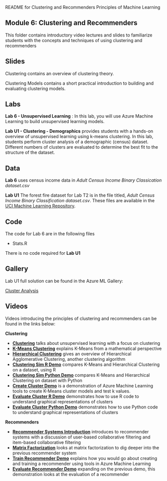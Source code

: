 README for Clustering and Recommenders
Principles of Machine Learning 
## Module 6: Clustering and Recommenders

This folder contains introductory video lectures and slides to familiarize students with the concepts and techniques of using clustering and recommenders

## Slides  

Clustering contains an overview of clustering theory.

Clustering Models contains a short practical introduction to building and evaluating clustering models.

## Labs

**Lab 6 - Unsupervised Learning** : In this lab, you will use Azure Machine Learning to build unsupervised learning models.

**Lab U1 - Clustering - Demographics** provides students with a hands-on overview of unsupervised learning using k-means clustering. In this lab, students perform cluster analysis of a demographic (census) dataset. Different numbers of clusters are evaluated to determine the best fit to the structure of the dataset.

## Data

**Lab 6** uses census income data in *Adult Census Income Binary Classication dataset.csv*

**Lab U1** The forest fire dataset for Lab T2 is in the file titled, *Adult Census Income Binary Classification dataset.csv*. These files are available in the [UCI Machine Learning Repository](http://archive.ics.uci.edu/ml/datasets/Adult).

## Code

The code for Lab 6 are in the following files
- Stats.R

There is no code required for **Lab U1**

## Gallery

Lab U1 full solution can be found in the Azure ML Gallery:

[Cluster Analysis](http://gallery.azureml.net/Details/96a27128190d4dd38d861c59fb3f2abc)


## Videos  

Videos introducing the principles of clustering and recommenders can be found in the links below:

**Clustering**
- **[Clustering](https://youtu.be/kHra3poZ8r0)** talks about unsupervised learning with a focus on clustering
- **[K-Means Clustering](https://youtu.be/eo7S8XN1KKs)** explains K-Means from a mathematical perspective
- **[Hierarchical Clustering](https://youtu.be/kuIUzQTNAGA)** gives an overview of Hierarchical Agglomerative Clustering, another clustering algorithm
- **[Clustering Sim R Demo](https://youtu.be/y0IW0EaKZHc)** compares K-Means and Hierarchical Clustering on a dataset, using R
- **[Clustering Sim Python Demo](https://youtu.be/CEPIanO4AE4)** compares K-Means and Hierarchical Clustering on dataset with Python
- **[Create Cluster Demo](https://youtu.be/W9zcbsgRtyE)** is a demonstration of Azure Machine Learning tools to create K-Means cluster models and test k values.
- **[Evaluate Cluster R Demo](https://youtu.be/CjhXATlF2SE)** demonstrates how to use R code to understand graphical representations of clusters
- **[Evaluate Cluster Python Demo](https://youtu.be/6Cm9syE1uqw)** demonstrates how to use Python code to understand graphical representations of clusters

**Recommenders**
- **[Recommender Systems Introduction](https://youtu.be/P_PpBgFaeUs)** introduces to recommender systems with a discussion of user-based collaborative filtering and item-based collaborative filtering
- **[Matrix Factorization](https://youtu.be/z3Ue9LxrC7M)** looks at matrix factorization to dig deeper into the previous recommender system
- **[Train Recommender Demo](https://youtu.be/uJH0AhqAPIY)** explains how you would go about creating and training a recommender using tools in Azure Machine Learning
- **[Evaluate Recommender Demo](https://youtu.be/7ywqil5WtGA)** expanding on the previous demo, this demonstration looks at the evaluation of a recommender


